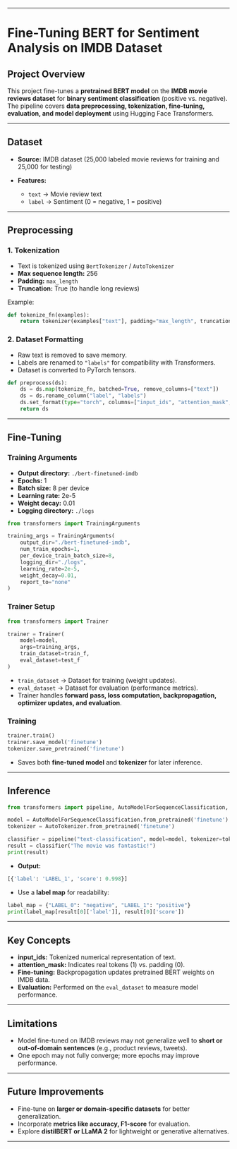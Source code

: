 
---

# Fine-Tuning BERT for Sentiment Analysis on IMDB Dataset

## Project Overview

This project fine-tunes a **pretrained BERT model** on the **IMDB movie reviews dataset** for **binary sentiment classification** (positive vs. negative). The pipeline covers **data preprocessing, tokenization, fine-tuning, evaluation, and model deployment** using Hugging Face Transformers.

---

## Dataset

* **Source:** IMDB dataset (25,000 labeled movie reviews for training and 25,000 for testing)
* **Features:**

  * `text` → Movie review text
  * `label` → Sentiment (0 = negative, 1 = positive)

---

## Preprocessing

### 1. Tokenization

* Text is tokenized using `BertTokenizer` / `AutoTokenizer`
* **Max sequence length:** 256
* **Padding:** `max_length`
* **Truncation:** True (to handle long reviews)

Example:

```python
def tokenize_fn(examples):
    return tokenizer(examples["text"], padding="max_length", truncation=True, max_length=256)
```

### 2. Dataset Formatting

* Raw text is removed to save memory.
* Labels are renamed to `"labels"` for compatibility with Transformers.
* Dataset is converted to PyTorch tensors.

```python
def preprocess(ds):
    ds = ds.map(tokenize_fn, batched=True, remove_columns=["text"])
    ds = ds.rename_column("label", "labels")
    ds.set_format(type="torch", columns=["input_ids", "attention_mask", "labels"])
    return ds
```

---

## Fine-Tuning

### Training Arguments

* **Output directory:** `./bert-finetuned-imdb`
* **Epochs:** 1
* **Batch size:** 8 per device
* **Learning rate:** 2e-5
* **Weight decay:** 0.01
* **Logging directory:** `./logs`

```python
from transformers import TrainingArguments

training_args = TrainingArguments(
    output_dir="./bert-finetuned-imdb",
    num_train_epochs=1,
    per_device_train_batch_size=8,
    logging_dir="./logs",
    learning_rate=2e-5,
    weight_decay=0.01,
    report_to="none"
)
```

### Trainer Setup

```python
from transformers import Trainer

trainer = Trainer(
    model=model,
    args=training_args,
    train_dataset=train_f,
    eval_dataset=test_f
)
```

* `train_dataset` → Dataset for training (weight updates).
* `eval_dataset` → Dataset for evaluation (performance metrics).
* Trainer handles **forward pass, loss computation, backpropagation, optimizer updates, and evaluation**.

### Training

```python
trainer.train()
trainer.save_model('finetune')
tokenizer.save_pretrained('finetune')
```

* Saves both **fine-tuned model** and **tokenizer** for later inference.

---

## Inference

```python
from transformers import pipeline, AutoModelForSequenceClassification, AutoTokenizer

model = AutoModelForSequenceClassification.from_pretrained('finetune')
tokenizer = AutoTokenizer.from_pretrained('finetune')

classifier = pipeline("text-classification", model=model, tokenizer=tokenizer)
result = classifier("The movie was fantastic!")
print(result)
```

* **Output:**

```python
[{'label': 'LABEL_1', 'score': 0.998}]
```

* Use a **label map** for readability:

```python
label_map = {"LABEL_0": "negative", "LABEL_1": "positive"}
print(label_map[result[0]['label']], result[0]['score'])
```

---

## Key Concepts

* **input_ids:** Tokenized numerical representation of text.
* **attention_mask:** Indicates real tokens (1) vs. padding (0).
* **Fine-tuning:** Backpropagation updates pretrained BERT weights on IMDB data.
* **Evaluation:** Performed on the `eval_dataset` to measure model performance.

---

## Limitations

* Model fine-tuned on IMDB reviews may not generalize well to **short or out-of-domain sentences** (e.g., product reviews, tweets).
* One epoch may not fully converge; more epochs may improve performance.

---

## Future Improvements

* Fine-tune on **larger or domain-specific datasets** for better generalization.
* Incorporate **metrics like accuracy, F1-score** for evaluation.
* Explore **distilBERT or LLaMA 2** for lightweight or generative alternatives.

---
